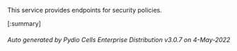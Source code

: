 






This service provides endpoints for security policies.

[:summary]

###### Auto generated by Pydio Cells Enterprise Distribution v3.0.7 on 4-May-2022
